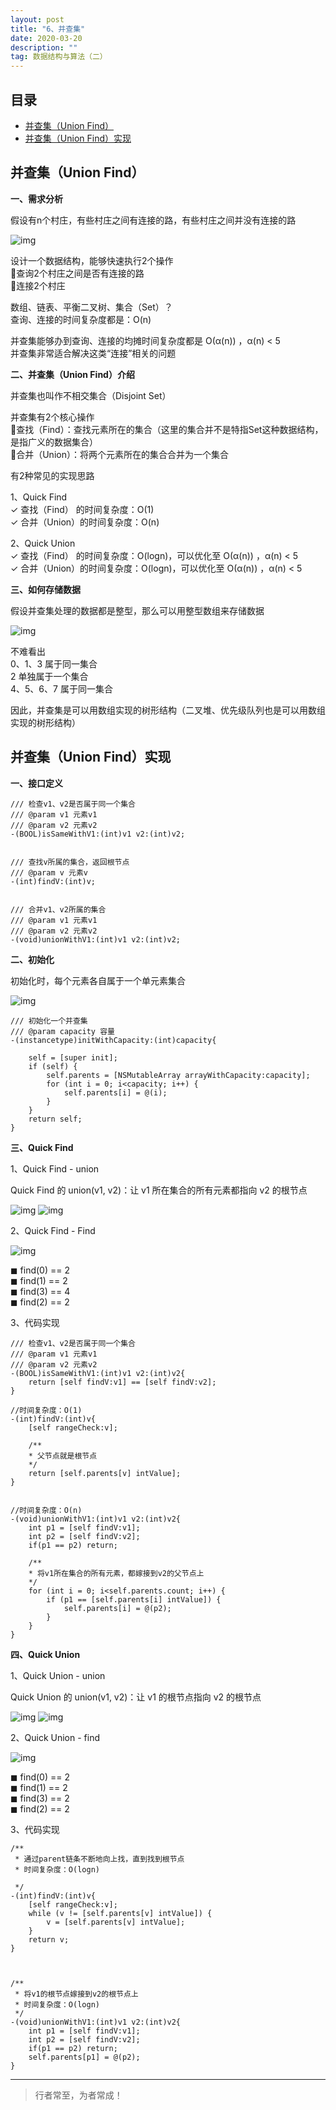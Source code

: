 ```yaml
---
layout: post
title: "6、并查集"
date: 2020-03-20
description: ""
tag: 数据结构与算法（二）
---
```







## 目录

* [并查集（Union Find）](#content1)
* [并查集（Union Find）实现](#content2)




<!-- ************************************************ -->
## <a id="content1"></a>并查集（Union Find）

**一、需求分析**

假设有n个村庄，有些村庄之间有连接的路，有些村庄之间并没有连接的路

<img src="/images/DataStructurs2/union1.png" alt="img">


设计一个数据结构，能够快速执行2个操作      
查询2个村庄之间是否有连接的路      
连接2个村庄        


数组、链表、平衡二叉树、集合（Set）？  
查询、连接的时间复杂度都是：O(n)     

并查集能够办到查询、连接的均摊时间复杂度都是 O(α(n)) ，α(n) < 5     
并查集非常适合解决这类“连接”相关的问题      



**二、并查集（Union Find）介绍**

并查集也叫作不相交集合（Disjoint Set）

并查集有2个核心操作    
查找（Find）：查找元素所在的集合（这里的集合并不是特指Set这种数据结构，是指广义的数据集合）    
合并（Union）：将两个元素所在的集合合并为一个集合    

有2种常见的实现思路     

1、Quick Find    
✓ 查找（Find） 的时间复杂度：O(1)     
✓ 合并（Union）的时间复杂度：O(n)     

2、Quick Union      
✓ 查找（Find） 的时间复杂度：O(logn)，可以优化至 O(α(n)) ，α(n) < 5    
✓ 合并（Union）的时间复杂度：O(logn)，可以优化至 O(α(n)) ，α(n) < 5    
 

**三、如何存储数据**

假设并查集处理的数据都是整型，那么可以用整型数组来存储数据

<img src="/images/DataStructurs2/union2.png" alt="img">

不难看出     
0、1、3 属于同一集合     
2 单独属于一个集合    
4、5、6、7 属于同一集合    

因此，并查集是可以用数组实现的树形结构（二叉堆、优先级队列也是可以用数组实现的树形结构）




<!-- ************************************************ -->
## <a id="content2"></a>并查集（Union Find）实现


**一、接口定义**

```
/// 检查v1、v2是否属于同一个集合
/// @param v1 元素v1
/// @param v2 元素v2
-(BOOL)isSameWithV1:(int)v1 v2:(int)v2;


/// 查找v所属的集合，返回根节点
/// @param v 元素v
-(int)findV:(int)v;


/// 合并v1、v2所属的集合
/// @param v1 元素v1
/// @param v2 元素v2
-(void)unionWithV1:(int)v1 v2:(int)v2;
```


**二、初始化**

初始化时，每个元素各自属于一个单元素集合

<img src="/images/DataStructurs2/union3.png" alt="img">

```
/// 初始化一个并查集
/// @param capacity 容量
-(instancetype)initWithCapacity:(int)capacity{
    
    self = [super init];
    if (self) {
        self.parents = [NSMutableArray arrayWithCapacity:capacity];
        for (int i = 0; i<capacity; i++) {
            self.parents[i] = @(i);
        }
    }
    return self;
}
```

**三、Quick Find**

1、Quick Find - union

Quick Find 的 union(v1, v2)：让 v1 所在集合的所有元素都指向 v2 的根节点

<img src="/images/DataStructurs2/union4.png" alt="img">

<img src="/images/DataStructurs2/union5.png" alt="img">

2、Quick Find - Find

<img src="/images/DataStructurs2/union6.png" alt="img">

◼ find(0) == 2   
◼ find(1) == 2   
◼ find(3) == 4   
◼ find(2) == 2    

3、代码实现

```
/// 检查v1、v2是否属于同一个集合
/// @param v1 元素v1
/// @param v2 元素v2
-(BOOL)isSameWithV1:(int)v1 v2:(int)v2{
    return [self findV:v1] == [self findV:v2];
}

//时间复杂度：O(1)
-(int)findV:(int)v{
    [self rangeCheck:v];
    
    /**
    * 父节点就是根节点
    */
    return [self.parents[v] intValue];
}


//时间复杂度：O(n)
-(void)unionWithV1:(int)v1 v2:(int)v2{
    int p1 = [self findV:v1];
    int p2 = [self findV:v2];
    if(p1 == p2) return;
    
    /**
    * 将v1所在集合的所有元素，都嫁接到v2的父节点上
    */
    for (int i = 0; i<self.parents.count; i++) {
        if (p1 == [self.parents[i] intValue]) {
            self.parents[i] = @(p2);
        }
    }
}
```


**四、Quick Union**

1、Quick Union - union

Quick Union 的 union(v1, v2)：让 v1 的根节点指向 v2 的根节点

<img src="/images/DataStructurs2/union7.png" alt="img">

<img src="/images/DataStructurs2/union8.png" alt="img">


2、Quick Union - find

<img src="/images/DataStructurs2/union9.png" alt="img">

◼ find(0) == 2    
◼ find(1) == 2     
◼ find(3) == 2     
◼ find(2) == 2    

3、代码实现

```
/**
 * 通过parent链条不断地向上找，直到找到根节点
 * 时间复杂度：O(logn)

 */
-(int)findV:(int)v{
    [self rangeCheck:v];
    while (v != [self.parents[v] intValue]) {
        v = [self.parents[v] intValue];
    }
    return v;
}



/**
 * 将v1的根节点嫁接到v2的根节点上
 * 时间复杂度：O(logn)
 */
-(void)unionWithV1:(int)v1 v2:(int)v2{
    int p1 = [self findV:v1];
    int p2 = [self findV:v2];
    if(p1 == p2) return;
    self.parents[p1] = @(p2);
}
```





----------
>  行者常至，为者常成！


